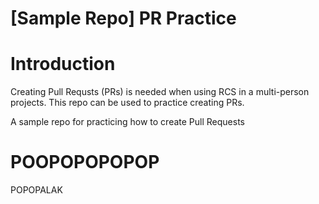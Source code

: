 # [Sample Repo] PR Practice
# Introduction
Creating Pull Requsts (PRs) is needed when using RCS in a multi-person projects.
This repo can be used to practice creating PRs.

A sample repo for practicing how to create Pull Requests

# POOPOPOPOPOP
POPOPALAK